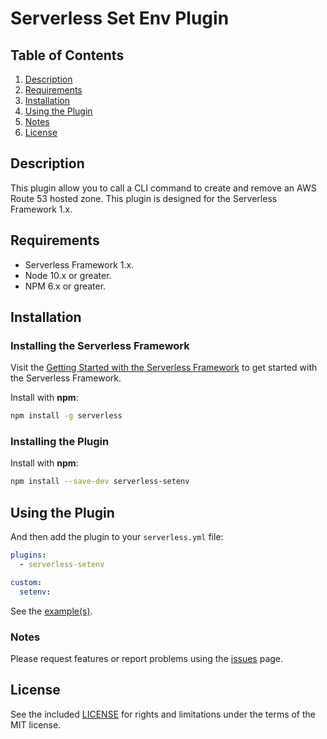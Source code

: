 # Serverless Set Env Plugin

## Table of Contents

1. [Description](#description)
2. [Requirements](#requirements)
3. [Installation](#installation)
4. [Using the Plugin](#using-the-plugin)
5. [Notes](#notes)
6. [License](#license)

## Description

This plugin allow you to call a CLI command to create and remove an AWS Route 53 hosted zone. This plugin is designed for the Serverless Framework 1.x.

## Requirements

- Serverless Framework 1.x.
- Node 10.x or greater.
- NPM 6.x or greater.

## Installation

### Installing the Serverless Framework

Visit the [Getting Started with the Serverless Framework](https://serverless.com/framework/docs/getting-started) to get started with the Serverless Framework.

Install with **npm**:

```sh
npm install -g serverless
```

### Installing the Plugin

Install with **npm**:

```sh
npm install --save-dev serverless-setenv
```

## Using the Plugin

And then add the plugin to your `serverless.yml` file:

```yaml
plugins:
  - serverless-setenv

custom:
  setenv:
```

See the [example(s)](./examples).

### Notes

Please request features or report problems using the [issues](https://github.com/miguel-a-calles-mba/serverless-setenv/issues) page.

## License

See the included [LICENSE](LICENSE) for rights and limitations under the terms of the MIT license.

